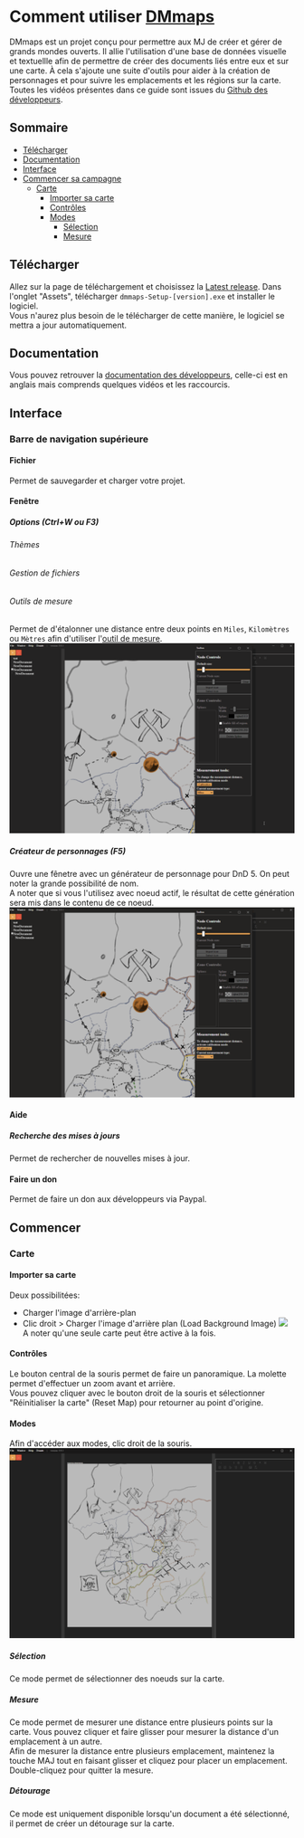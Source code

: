 # Comment utiliser [DMmaps](https://github.com/Bonkahe/DMmaps)
DMmaps est un projet conçu pour permettre aux MJ de créer et gérer de grands mondes ouverts. 
Il allie l'utilisation d'une base de données visuelle et textuellle afin de permettre de créer des documents liés entre eux et sur une carte.
À cela s'ajoute une suite d'outils pour aider à la création de personnages et pour suivre les emplacements et les régions sur la carte.  
Toutes les vidéos présentes dans ce guide sont issues du [Github des développeurs](https://github.com/Bonkahe/DMmaps).
## Sommaire
- [Télécharger](#Télécharger)
- [Documentation](#Documentation)
- [Interface](#Interface)
- [Commencer sa campagne](#Commencer)
  * [Carte](#Carte)
    + [Importer sa carte](#importer-sa-carte)
    - [Contrôles](#Contrôles)
    - [Modes](#Modes)
      - [Sélection](#Sélection)
      - [Mesure](#Mesure)
## Télécharger
Allez sur la page de téléchargement et choisissez la [Latest release](https://github.com/Bonkahe/DMmaps/releases/). Dans l'onglet "Assets", télécharger `dmmaps-Setup-[version].exe` et installer le logiciel.  
Vous n'aurez plus besoin de le télécharger de cette manière, le logiciel se mettra a jour automatiquement.

## Documentation
Vous pouvez retrouver la [documentation des développeurs](https://github.com/Bonkahe/DMmaps/blob/master/README.md), celle-ci est en anglais mais comprends quelques vidéos et les raccourcis.

## Interface
### Barre de navigation supérieure
#### Fichier
Permet de sauvegarder et charger votre projet.
#### Fenêtre
##### Options (Ctrl+W ou F3)
###### Thèmes
###### Gestion de fichiers
###### Outils de mesure
Permet de d'étalonner une distance entre deux points en `Miles`, `Kilomètres` ou `Mètres` afin d'utiliser l'[outil de mesure](#Mesure).  
![](https://raw.githubusercontent.com/Bonkahe/DMmaps/master/gifs/MeasurementTools.gif)
##### Créateur de personnages (F5)
Ouvre une fênetre avec un générateur de personnage pour DnD 5. On peut noter la grande possibilité de nom.  
A noter que si vous l'utilisez avec noeud actif, le résultat de cette génération sera mis dans le contenu de ce noeud.  
![](https://raw.githubusercontent.com/Bonkahe/DMmaps/master/gifs/ChargenControls.gif)
#### Aide
##### Recherche des mises à jours
Permet de rechercher de nouvelles mises à jour.
#### Faire un don
Permet de faire un don aux développeurs via Paypal.
## Commencer
### Carte
#### Importer sa carte  
Deux possibilitées:
- Charger l'image d'arrière-plan
- Clic droit > Charger l'image d'arrière plan (Load Background Image)
![](https://raw.githubusercontent.com/Bonkahe/DMmaps/master/gifs/MapControls.gif)
A noter qu'une seule carte peut être active à la fois.
#### Contrôles
Le bouton central de la souris permet de faire un panoramique. La molette permet d'effectuer un zoom avant et arrière.  
Vous pouvez cliquer avec le bouton droit de la souris et sélectionner "Réinitialiser la carte" (Reset Map) pour retourner au point d'origine.
#### Modes
Afin d'accéder aux modes, clic droit de la souris.
![](https://raw.githubusercontent.com/Bonkahe/DMmaps/master/gifs/SelectionModes.gif)
##### Sélection
Ce mode permet de sélectionner des noeuds sur la carte.
##### Mesure
Ce mode permet de mesurer une distance entre plusieurs points sur la carte. 
Vous pouvez cliquer et faire glisser pour mesurer la distance d'un emplacement à un autre.  
Afin de mesurer la distance entre plusieurs emplacement, maintenez la touche MAJ tout en faisant glisser et cliquez pour placer un emplacement. Double-cliquez pour quitter la mesure.
##### Détourage
Ce mode est uniquement disponible lorsqu'un document a été sélectionné, il permet de créer un détourage sur la carte.

